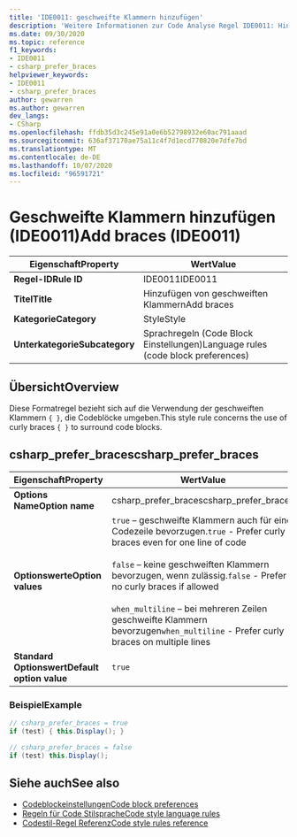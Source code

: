 ```yaml
---
title: 'IDE0011: geschweifte Klammern hinzufügen'
description: 'Weitere Informationen zur Code Analyse Regel IDE0011: Hinzufügen von geschweiften Klammern'
ms.date: 09/30/2020
ms.topic: reference
f1_keywords:
- IDE0011
- csharp_prefer_braces
helpviewer_keywords:
- IDE0011
- csharp_prefer_braces
author: gewarren
ms.author: gewarren
dev_langs:
- CSharp
ms.openlocfilehash: ffdb35d3c245e91a0e6b52798932e60ac791aaad
ms.sourcegitcommit: 636af37170ae75a11c4f7d1ecd770820e7dfe7bd
ms.translationtype: MT
ms.contentlocale: de-DE
ms.lasthandoff: 10/07/2020
ms.locfileid: "96591721"
---
```

# <a name="add-braces-ide0011"></a><span data-ttu-id="02a60-103">Geschweifte Klammern hinzufügen (IDE0011)</span><span class="sxs-lookup"><span data-stu-id="02a60-103">Add braces (IDE0011)</span></span>

|<span data-ttu-id="02a60-104">Eigenschaft</span><span class="sxs-lookup"><span data-stu-id="02a60-104">Property</span></span>|<span data-ttu-id="02a60-105">Wert</span><span class="sxs-lookup"><span data-stu-id="02a60-105">Value</span></span>|
|-|-|
| <span data-ttu-id="02a60-106">**Regel-ID**</span><span class="sxs-lookup"><span data-stu-id="02a60-106">**Rule ID**</span></span> | <span data-ttu-id="02a60-107">IDE0011</span><span class="sxs-lookup"><span data-stu-id="02a60-107">IDE0011</span></span> |
| <span data-ttu-id="02a60-108">**Titel**</span><span class="sxs-lookup"><span data-stu-id="02a60-108">**Title**</span></span> | <span data-ttu-id="02a60-109">Hinzufügen von geschweiften Klammern</span><span class="sxs-lookup"><span data-stu-id="02a60-109">Add braces</span></span> |
| <span data-ttu-id="02a60-110">**Kategorie**</span><span class="sxs-lookup"><span data-stu-id="02a60-110">**Category**</span></span> | <span data-ttu-id="02a60-111">Style</span><span class="sxs-lookup"><span data-stu-id="02a60-111">Style</span></span> |
| <span data-ttu-id="02a60-112">**Unterkategorie**</span><span class="sxs-lookup"><span data-stu-id="02a60-112">**Subcategory**</span></span> | <span data-ttu-id="02a60-113">Sprachregeln (Code Block Einstellungen)</span><span class="sxs-lookup"><span data-stu-id="02a60-113">Language rules (code block preferences)</span></span> |

## <a name="overview"></a><span data-ttu-id="02a60-114">Übersicht</span><span class="sxs-lookup"><span data-stu-id="02a60-114">Overview</span></span>

<span data-ttu-id="02a60-115">Diese Formatregel bezieht sich auf die Verwendung der geschweiften Klammern `{ }`, die Codeblöcke umgeben.</span><span class="sxs-lookup"><span data-stu-id="02a60-115">This style rule concerns the use of curly braces `{ }` to surround code blocks.</span></span>

## <a name="csharp_prefer_braces"></a><span data-ttu-id="02a60-116">csharp_prefer_braces</span><span class="sxs-lookup"><span data-stu-id="02a60-116">csharp_prefer_braces</span></span>

|<span data-ttu-id="02a60-117">Eigenschaft</span><span class="sxs-lookup"><span data-stu-id="02a60-117">Property</span></span>|<span data-ttu-id="02a60-118">Wert</span><span class="sxs-lookup"><span data-stu-id="02a60-118">Value</span></span>|
|-|-|
| <span data-ttu-id="02a60-119">**Options Name**</span><span class="sxs-lookup"><span data-stu-id="02a60-119">**Option name**</span></span> | <span data-ttu-id="02a60-120">csharp_prefer_braces</span><span class="sxs-lookup"><span data-stu-id="02a60-120">csharp_prefer_braces</span></span>
| <span data-ttu-id="02a60-121">**Optionswerte**</span><span class="sxs-lookup"><span data-stu-id="02a60-121">**Option values**</span></span> | <span data-ttu-id="02a60-122">`true` – geschweifte Klammern auch für eine Codezeile bevorzugen.</span><span class="sxs-lookup"><span data-stu-id="02a60-122">`true` - Prefer curly braces even for one line of code</span></span><br /><br /><span data-ttu-id="02a60-123">`false` – keine geschweiften Klammern bevorzugen, wenn zulässig.</span><span class="sxs-lookup"><span data-stu-id="02a60-123">`false` - Prefer no curly braces if allowed</span></span><br /><br /><span data-ttu-id="02a60-124">`when_multiline` – bei mehreren Zeilen geschweifte Klammern bevorzugen</span><span class="sxs-lookup"><span data-stu-id="02a60-124">`when_multiline` - Prefer curly braces on multiple lines</span></span> |
| <span data-ttu-id="02a60-125">**Standard Optionswert**</span><span class="sxs-lookup"><span data-stu-id="02a60-125">**Default option value**</span></span> | `true` |

### <a name="example"></a><span data-ttu-id="02a60-126">Beispiel</span><span class="sxs-lookup"><span data-stu-id="02a60-126">Example</span></span>

```csharp
// csharp_prefer_braces = true
if (test) { this.Display(); }

// csharp_prefer_braces = false
if (test) this.Display();
```

## <a name="see-also"></a><span data-ttu-id="02a60-127">Siehe auch</span><span class="sxs-lookup"><span data-stu-id="02a60-127">See also</span></span>

- [<span data-ttu-id="02a60-128">Codeblockeinstellungen</span><span class="sxs-lookup"><span data-stu-id="02a60-128">Code block preferences</span></span>](code-block-preferences.md)
- [<span data-ttu-id="02a60-129">Regeln für Code Stilsprache</span><span class="sxs-lookup"><span data-stu-id="02a60-129">Code style language rules</span></span>](language-rules.md)
- [<span data-ttu-id="02a60-130">Codestil-Regel Referenz</span><span class="sxs-lookup"><span data-stu-id="02a60-130">Code style rules reference</span></span>](index.md)
